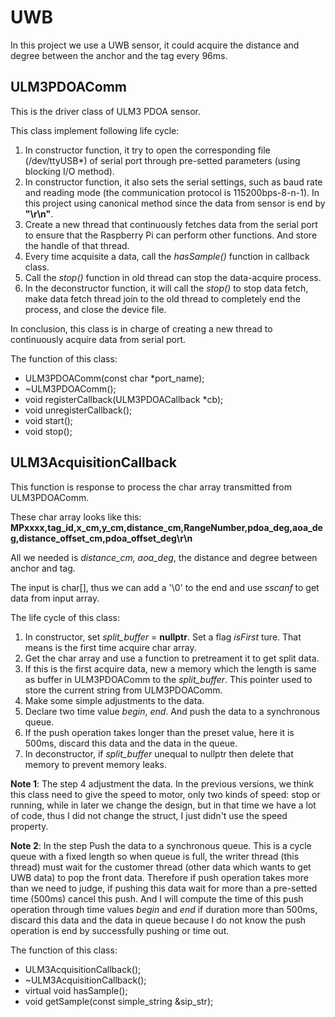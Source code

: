 # UWB

In this project we use a UWB sensor, it could acquire the distance and degree between the anchor and the tag every 96ms.

## ULM3PDOAComm

This is the driver class of ULM3 PDOA sensor.

This class implement following life cycle:

1. In constructor function, it try to open the corresponding file (/dev/ttyUSB\*) of serial port through pre-setted parameters (using blocking I/O method).
2. In constructor function, it also sets the serial settings, such as baud rate and reading mode (the communication protocol is 115200bps-8-n-1). In this project using canonical method since the data from sensor is end by **"\r\n"**.
3. Create a new thread that continuously fetches data from the serial port to ensure that the Raspberry Pi can perform other functions. And store the handle of that thread.
4. Every time acquisite a data, call the _hasSample()_ function in callback class.
5. Call the _stop()_ function in old thread can stop the data-acquire process.
6. In the deconstructor function, it will call the _stop()_ to stop data fetch, make data fetch thread join to the old thread to completely end the process, and close the device file.

In conclusion, this class is in charge of creating a new thread to continuously acquire data from serial port.

The function of this class:

- ULM3PDOAComm(const char \*port_name);
- ~ULM3PDOAComm();
- void registerCallback(ULM3PDOACallback \*cb);
- void unregisterCallback();
- void start();
- void stop();

## ULM3AcquisitionCallback

This function is response to process the char array transmitted from ULM3PDOAComm.

These char array looks like this:
**MPxxxx,tag_id,x_cm,y_cm,distance_cm,RangeNumber,pdoa_deg,aoa_deg,distance_offset_cm,pdoa_offset_deg\r\n**

All we needed is _distance_cm, aoa_deg_, the distance and degree between anchor and tag.

The input is char[], thus we can add a '\0' to the end and use _sscanf_ to get data from input array.

The life cycle of this class:

1. In constructor, set _split_buffer_ = **nullptr**. Set a flag _isFirst_ ture. That means is the first time acquire char array.
2. Get the char array and use a function to pretreament it to get split data.
3. If this is the first acquire data, new a memory which the length is same as buffer in ULM3PDOAComm to the _split_buffer_. This pointer used to store the current string from ULM3PDOAComm.
4. Make some simple adjustments to the data.
5. Declare two time value _begin_, _end_. And push the data to a synchronous queue.
6. If the push operation takes longer than the preset value, here it is 500ms, discard this data and the data in the queue.
7. In deconstructor, if _split_buffer_ unequal to nullptr then delete that memory to prevent memory leaks.

**Note 1**: The step 4 adjustment the data. In the previous versions, we think this class need to give the speed to motor, only two kinds of speed: stop or running, while in later we change the design, but in that time we have a lot of code, thus I did not change the struct, I just didn't use the speed property.

**Note 2**: In the step Push the data to a synchronous queue. This is a cycle queue with a fixed length so when queue is full, the writer thread (this thread) must wait for the customer thread (other data which wants to get UWB data) to pop the front data. Therefore if push operation takes more than we need to judge, if pushing this data wait for more than a pre-setted time (500ms) cancel this push. And I will compute the time of this push operation through time values _begin_ and _end_ if duration more than 500ms, discard this data and the data in queue because I do not know the push operation is end by successfully pushing or time out.

The function of this class:

- ULM3AcquisitionCallback();
- ~ULM3AcquisitionCallback();
- virtual void hasSample();
- void getSample(const simple_string &sip_str);
